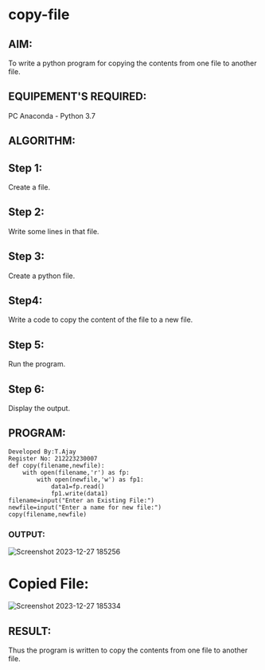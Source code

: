 # copy-file
## AIM:
To write a python program for copying the contents from one file to another file.
## EQUIPEMENT'S REQUIRED: 
PC
Anaconda - Python 3.7
## ALGORITHM: 
## Step 1:
Create a file.
## Step 2:
Write some lines in that file.
## Step 3:
Create a python file.
## Step4:
Write a code to copy the content of the file to a new file.
## Step 5:
Run the program.
## Step 6:
Display the output.

## PROGRAM:
```
Developed By:T.Ajay
Register No: 212223230007
def copy(filename,newfile):
    with open(filename,'r') as fp:
        with open(newfile,'w') as fp1:
            data1=fp.read()
            fp1.write(data1)
filename=input("Enter an Existing File:")
newfile=input("Enter a name for new file:")
copy(filename,newfile)
```
### OUTPUT:
![Screenshot 2023-12-27 185256](https://github.com/Ajayreddy-2006/copy-file/assets/145742508/14f934fd-5eeb-44bd-99e2-ad72e5e16060)

# Copied File:
![Screenshot 2023-12-27 185334](https://github.com/Ajayreddy-2006/copy-file/assets/145742508/c97ecffb-2b16-4354-9198-efdb9aafe16e)



## RESULT:
Thus the program is written to copy the contents from one file to another file.
